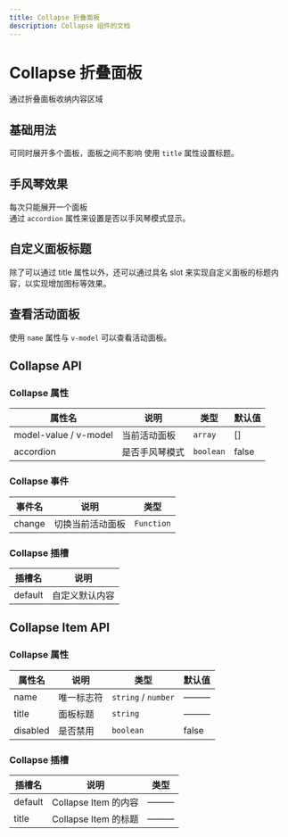 ```yaml
---
title: Collapse 折叠面板
description: Collapse 组件的文档
---
```


# Collapse 折叠面板
通过折叠面板收纳内容区域

## 基础用法
可同时展开多个面板，面板之间不影响
使用 `title` 属性设置标题。
<preview path="../demo/Collapse/Basic.vue"></preview>

## 手风琴效果
每次只能展开一个面板  
通过 `accordion` 属性来设置是否以手风琴模式显示。
<preview path="../demo/Collapse/Accordion.vue"></preview>

## 自定义面板标题
除了可以通过 title 属性以外，还可以通过具名 slot 来实现自定义面板的标题内容，以实现增加图标等效果。
<preview path="../demo/Collapse/Slot.vue"></preview>

## 查看活动面板
使用 `name` 属性与 `v-model` 可以查看活动面板。
<preview path="../demo/Collapse/VModel.vue"></preview>


## Collapse API
### Collapse 属性
| 属性名                 | 说明           | 类型      | 默认值 |
|-----------------------|----------------| ----------|-------|
| model-value / v-model | 当前活动面板    | `array`   | []    |
| accordion             | 是否手风琴模式  | `boolean` | false |

### Collapse 事件
| 事件名  | 说明             | 类型        |
|--------|------------------| ------------|
| change | 切换当前活动面板   | `Function` |

### Collapse 插槽
| 插槽名   | 说明          |
|---------|---------------|
| default | 自定义默认内容 |


## Collapse Item API
### Collapse 属性
| 属性名     | 说明       | 类型                 | 默认值 |
|-----------|------------| ---------------------|-------|
| name      | 唯一标志符  | `string` / `number`  | ———   |
| title     | 面板标题    | `string`             | ———   |
| disabled  | 是否禁用    | `boolean`            | false |


### Collapse 插槽
| 插槽名          | 说明                 | 类型  |
| ------------- | ----------------------| -----|
| default       | Collapse Item 的内容  | ———  |
| title         | Collapse Item 的标题  | ———  |
